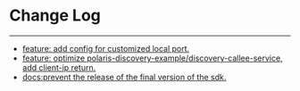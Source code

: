 # Change Log
---

- [feature: add config for customized local port.](https://github.com/Tencent/spring-cloud-tencent/pull/923)
- [feature: optimize polaris-discovery-example/discovery-callee-service, add client-ip return.](https://github.com/Tencent/spring-cloud-tencent/pull/939)
- [docs:prevent the release of the final version of the sdk.](https://github.com/Tencent/spring-cloud-tencent/pull/943)
